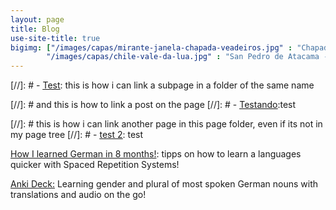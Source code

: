 ```yaml
---
layout: page
title: Blog
use-site-title: true
bigimg: ["/images/capas/mirante-janela-chapada-veadeiros.jpg" : "Chapada dos veadeiros - 2021",
        "/images/capas/chile-vale-da-lua.jpg" : "San Pedro de Atacama - 2019"]
---
```

 

[//]: # - [<u>Test</u>](blog-post): this is how i can link a subpage in a folder of the same name

[//]: # and this is how to link a post on the page
[//]: # - [<u>Testando</u>](../_posts/2020-02-26-flake-it-till-you-make-it.md):test

[//]: # this is how i can link another page in this page folder, even if its not in my page tree
[//]: # - [<u>test 2</u>](books): test


[How I learned German in 8 months!](german): tipps on how to learn a languages quicker with Spaced Repetition Systems!


[Anki Deck:](anki_deck) Learning gender and plural of most spoken German nouns with translations and audio on the go!
